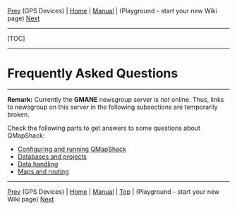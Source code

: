 [Prev](DocGisDevices) (GPS Devices) | [Home](Home) | [Manual](DocMain) | (Playground - start your new Wiki page) [Next](DocPlayground)
- - -
[TOC]
- - -

# Frequently Asked Questions

********

**Remark:** Currently the **GMANE** newsgroup server is not online. Thus, links to newsgroup on this server in the following
subsections are temporarily broken.

Check the following parts to get answers to some questions about QMapShack:

* [Configuring and running QMapShack](DocFaqConfig)
* [Databases and projects](DocFaqData)
* [Data handling](DocFaqHandling)
* [Maps and routing](DocFaqMaps)


- - -
[Prev](DocGisDevices) (GPS Devices) | [Home](Home) | [Manual](DocMain) | [Top](#) | (Playground - start your new Wiki page) [Next](DocPlayground)
